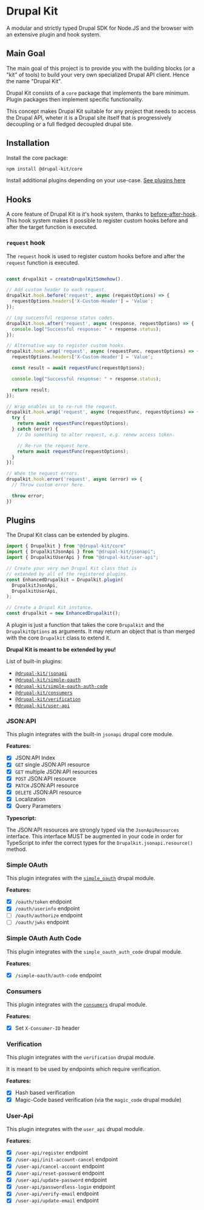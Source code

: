 # Drupal Kit

A modular and strictly typed Drupal SDK for Node.JS and the browser with an extensive plugin and hook system.

## Main Goal

The main goal of this project is to provide you with the building blocks (or a "kit" of tools) to build your very own specialized Drupal API client. Hence the name "Drupal Kit".

Drupal Kit consists of a `core` package that implements the bare minimum.  
Plugin packages then implement specific functionality.

This concept makes Drupal Kit suitable for any project that needs to access the Drupal API, wheter 
it is a Drupal site itself that is progressively decoupling or a full fledged decoupled drupal site.

## Installation

Install the core package:

```sh
npm install @drupal-kit/core
```

Install additional plugins depending on your use-case.
[See plugins here](#plugins)

## Hooks

A core feature of Drupal Kit is it's hook system, thanks to [before-after-hook](https://github.com/gr2m/before-after-hook).
This hook system makes it possible to register custom hooks before and after the target function is executed.

### `request` hook

The `request` hook is used to register custom hooks before and after the `request` function is executed.

```typescript

const drupalkit = createDrupalKitSomehow().

// Add custom header to each request. 
drupalkit.hook.before('request', async (requestOptions) => {
  requestOptions.headers['X-Custom-Header'] = 'Value';
});

// Log successful response status codes.
drupalkit.hook.after('request', async (response, requestOptions) => {
  console.log("Successful response: " + response.status);
});

// Alternative way to register custom hooks.
drupalkit.hook.wrap('request', async (requestFunc, requestOptions) => {
  requestOptions.headers['X-Custom-Header'] = 'Value';

  const result = await requestFunc(requestOptions);

  console.log("Successful response: " + response.status);

  return result;
});

// Wrap enables us to re-run the request.
drupalkit.hook.wrap('request', async (requestFunc, requestOptions) => {
  try {
    return await requestFunc(requestOptions);
  } catch (error) {
    // Do something to alter request, e.g. renew access token.

    // Re-run the request here.
    return await requestFunc(requestOptions);
  }
});

// When the request errors.
drupalkit.hook.error('request', async (error) => {
  // Throw custom error here.

  throw error;
})
```

## Plugins

The Drupal Kit class can be extended by plugins.

```typescript
import { Drupalkit } from "@drupal-kit/core"
import { DrupalkitJsonApi } from "@drupal-kit/jsonapi";
import { DrupalkitUserApi } from "@drupal-kit/user-api";

// Create your very own Drupal Kit class that is
// extended by all of the registered plugins.
const EnhancedDrupalkit = Drupalkit.plugin(
  DrupalkitJsonApi,
  DrupalkitUserApi,
);

// Create a Drupal Kit instance.
const drupalkit = new EnhancedDrupalkit();
```

A plugin is just a function that takes the core `Drupalkit` and the `DrupalkitOptions` as arguments.
It may return an object that is than merged with the core `Drupalkit` class to extend it.

**Drupal Kit is meant to be extended by you!**

List of built-in plugins:

- [`@drupal-kit/jsonapi`](#jsonapi)
- [`@drupal-kit/simple-oauth`](#simple-oauth)
- [`@drupal-kit/simple-oauth-auth-code`](#simple-oauth-auth-code)
- [`@drupal-kit/consumers`](#consumers)
- [`@drupal-kit/verification`](#verification)
- [`@drupal-kit/user-api`](#user-api)

### JSON:API

This plugin integrates with the built-in `jsonapi` drupal core module.

**Features:**

- [x] JSON:API Index
- [x] `GET` single JSON:API resource
- [x] `GET` multiple JSON:API resources
- [x] `POST` JSON:API resource
- [x] `PATCH` JSON:API resource
- [x] `DELETE` JSON:API resource
- [x] Localization
- [x] Query Parameters

**Typescript:**

The JSON:API resources are strongly typed via the `JsonApiResources` interface.
This interface MUST be augmented in your code in order for TypeScript to infer the
correct types for the `Drupalkit.jsonapi.resource()` method.

### Simple OAuth

This plugin integrates with the [`simple_oauth`](https://www.drupal.org/project/simple_oauth) drupal module.

**Features:**

- [x] `/oauth/token` endpoint
- [x] `/oauth/userinfo` endpoint
- [ ] `/oauth/authorize` endpoint
- [ ] `/oauth/jwks` endpoint

### Simple OAuth Auth Code

This plugin integrates with the `simple_oauth_auth_code` drupal module.

**Features:**

- [x] `/simple-oauth/auth-code` endpoint

### Consumers

This plugin integrates with the [`consumers`](https://www.drupal.org/project/consumers) drupal module.

**Features:**

- [x] Set `X-Consumer-ID` header

### Verification

This plugin integrates with the `verification` drupal module.

It is meant to be used by endpoints which require verification.

**Features:**

- [x] Hash based verification
- [x] Magic-Code based verification (via the `magic_code` drupal module)

### User-Api

This plugin integrates with the `user_api` drupal module.

**Features:**

- [x] `/user-api/register` endpoint
- [x] `/user-api/init-account-cancel` endpoint
- [x] `/user-api/cancel-account` endpoint
- [x] `/user-api/reset-password` endpoint
- [x] `/user-api/update-password` endpoint
- [x] `/user-api/passwordless-login` endpoint
- [x] `/user-api/verify-email` endpoint
- [x] `/user-api/update-email` endpoint
